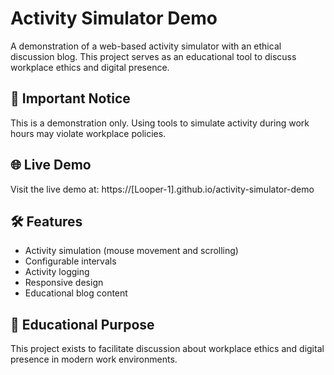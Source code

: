 # Activity Simulator Demo

A demonstration of a web-based activity simulator with an ethical discussion blog. This project serves as an educational tool to discuss workplace ethics and digital presence.

## 🚨 Important Notice
This is a demonstration only. Using tools to simulate activity during work hours may violate workplace policies.

## 🌐 Live Demo
Visit the live demo at: https://[Looper-1].github.io/activity-simulator-demo

## 🛠️ Features
- Activity simulation (mouse movement and scrolling)
- Configurable intervals
- Activity logging
- Responsive design
- Educational blog content

## 📝 Educational Purpose
This project exists to facilitate discussion about workplace ethics and digital presence in modern work environments. 